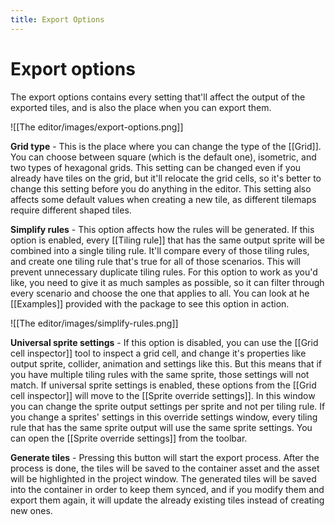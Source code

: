 ```yaml
---
title: Export Options
---
```

# Export options

The export options contains every setting that'll affect the output of the exported tiles, and is also the place when you can export them.

![[The editor/images/export-options.png]]

**Grid type** - This is the place where you can change the type of the [[Grid]]. You can choose between square (which is the default one), isometric, and two types of hexagonal grids. This setting can be changed even if you already have tiles on the grid, but it'll relocate the grid cells, so it's better to change this setting before you do anything in the editor. This setting also affects some default values when creating a new tile, as different tilemaps require different shaped tiles.

**Simplify rules** - This option affects how the rules will be generated. If this option is enabled, every [[Tiling rule]] that has the same output sprite will be combined into a single tiling rule. It'll compare every of those tiling rules, and create one tiling rule that's true for all of those scenarios. This will prevent unnecessary duplicate tiling rules. For this option to work as you'd like, you need to give it as much samples as possible, so it can filter through every scenario and choose the one that applies to all. You can look at he [[Examples]] provided with the package to see this option in action.

![[The editor/images/simplify-rules.png]]

**Universal sprite settings** - If this option is disabled, you can use the [[Grid cell inspector]] tool to inspect a grid cell, and change it's properties like output sprite, collider, animation and settings like this. But this means that if you have multiple tiling rules with the same sprite, those settings will not match. If universal sprite settings is enabled, these options from the [[Grid cell inspector]] will move to the [[Sprite override settings]]. In this window you can change the sprite output settings per sprite and not per tiling rule. If you change a sprites' settings in this override settings window, every tiling rule that has the same sprite output will use the same sprite settings. You can open the [[Sprite override settings]] from the toolbar.

**Generate tiles** - Pressing this button will start the export process. After the process is done, the tiles will be saved to the container asset and the asset will be highlighted in the project window. The generated tiles will be saved into the container in order to keep them synced, and if you modify them and export them again, it will update the already existing tiles instead of creating new ones.